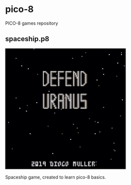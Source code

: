 # pico-8
PICO-8 games repository


## spaceship.p8

![spaceship cover](images/spaceship_00.png)

Spaceship game, created to learn pico-8 basics.